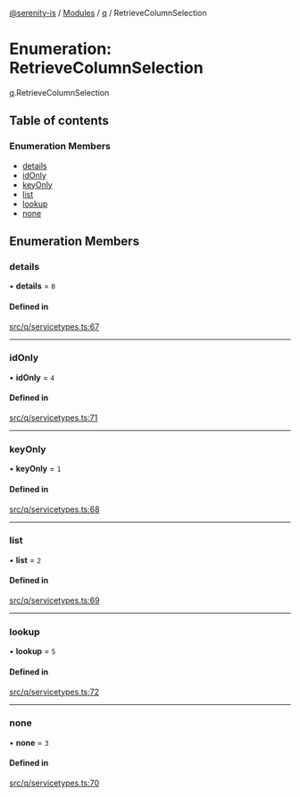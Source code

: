 [@serenity-is](../README.md) / [Modules](../modules.md) / [q](../modules/q.md) / RetrieveColumnSelection

# Enumeration: RetrieveColumnSelection

[q](../modules/q.md).RetrieveColumnSelection

## Table of contents

### Enumeration Members

- [details](q.RetrieveColumnSelection.md#details)
- [idOnly](q.RetrieveColumnSelection.md#idonly)
- [keyOnly](q.RetrieveColumnSelection.md#keyonly)
- [list](q.RetrieveColumnSelection.md#list)
- [lookup](q.RetrieveColumnSelection.md#lookup)
- [none](q.RetrieveColumnSelection.md#none)

## Enumeration Members

### details

• **details** = ``0``

#### Defined in

[src/q/servicetypes.ts:67](https://github.com/serenity-is/serenity/blob/master/packages/corelib/src/q/servicetypes.ts#L67)

___

### idOnly

• **idOnly** = ``4``

#### Defined in

[src/q/servicetypes.ts:71](https://github.com/serenity-is/serenity/blob/master/packages/corelib/src/q/servicetypes.ts#L71)

___

### keyOnly

• **keyOnly** = ``1``

#### Defined in

[src/q/servicetypes.ts:68](https://github.com/serenity-is/serenity/blob/master/packages/corelib/src/q/servicetypes.ts#L68)

___

### list

• **list** = ``2``

#### Defined in

[src/q/servicetypes.ts:69](https://github.com/serenity-is/serenity/blob/master/packages/corelib/src/q/servicetypes.ts#L69)

___

### lookup

• **lookup** = ``5``

#### Defined in

[src/q/servicetypes.ts:72](https://github.com/serenity-is/serenity/blob/master/packages/corelib/src/q/servicetypes.ts#L72)

___

### none

• **none** = ``3``

#### Defined in

[src/q/servicetypes.ts:70](https://github.com/serenity-is/serenity/blob/master/packages/corelib/src/q/servicetypes.ts#L70)
